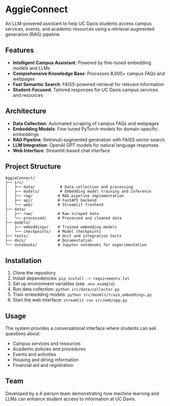 # AggieConnect

An LLM-powered assistant to help UC Davis students access campus services, events, and academic resources using a retrieval-augmented generation (RAG) pipeline.

## Features

- **Intelligent Campus Assistant**: Powered by fine-tuned embedding models and LLMs
- **Comprehensive Knowledge Base**: Processes 8,000+ campus FAQs and webpages
- **Fast Semantic Search**: FAISS-powered retrieval for relevant information
- **Student-Focused**: Tailored responses for UC Davis campus services and resources

## Architecture

- **Data Collection**: Automated scraping of campus FAQs and webpages
- **Embedding Models**: Fine-tuned PyTorch models for domain-specific embeddings
- **RAG Pipeline**: Retrieval-augmented generation with FAISS vector search
- **LLM Integration**: OpenAI GPT models for natural language responses
- **Web Interface**: Streamlit-based chat interface

## Project Structure

```
AggieConnect/
├── src/
│   ├── data/           # Data collection and processing
│   ├── models/         # Embedding model training and inference
│   ├── rag/           # RAG pipeline implementation
│   ├── api/           # FastAPI backend
│   └── web/           # Streamlit frontend
├── data/
│   ├── raw/           # Raw scraped data
│   └── processed/     # Processed and cleaned data
├── models/
│   ├── embeddings/    # Trained embedding models
│   └── checkpoints/   # Model checkpoints
├── tests/             # Unit and integration tests
├── docs/              # Documentation
└── notebooks/         # Jupyter notebooks for experimentation
```

## Installation

1. Clone the repository
2. Install dependencies: `pip install -r requirements.txt`
3. Set up environment variables (see `.env.example`)
4. Run data collection: `python src/data/collector.py`
5. Train embedding models: `python src/models/train_embeddings.py`
6. Start the web interface: `streamlit run src/web/app.py`

## Usage

The system provides a conversational interface where students can ask questions about:
- Campus services and resources
- Academic policies and procedures
- Events and activities
- Housing and dining information
- Financial aid and registration

## Team

Developed by a 4-person team demonstrating how machine learning and LLMs can enhance student access to information at UC Davis.
